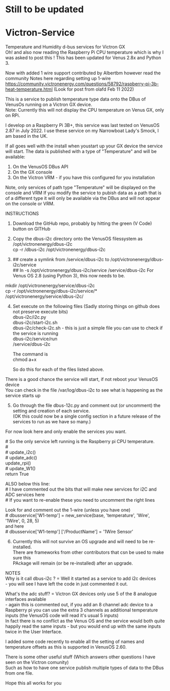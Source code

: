 # Still to be updated

# Victron-Service
Temperature and Humidity d-bus services for Victron GX  
Oh! and also now reading the Raspberry Pi CPU temperature which is why I was asked to post this !
This has been updated for Venus 2.8x and Python 3.

Now with added 1 wire support contributed by Albertbm however read the community
Notes here regarding setting up 1-wire
https://community.victronenergy.com/questions/58792/raspberry-pi-3b-heat-temperature.html
(Look for post from olafd  Feb  11  2022)

This is a service to publish temperature type data onto the DBus of VenusOs running on a Victron GX device.  
Note: Currently this will not display the CPU temperature on Venus GX, only on RPi.

I develop on a Raspberry Pi 3B+, this service was last tested on VenusOS 2.87 in July 2022.
I use these service on my Narrowboat Lady's Smock, I am based in the UK.

If all goes well with the install when youstart up your GX device the service will start.
The data is published with a type of "Temperature" and will be available:
  1) On the VenusOS DBus API
  2) On the GX console
  3) On the Victron VRM - if you have this configured for you installation
  
 Note, only services of path type "Temperature" will be displayed on the console and VRM
 If you modify the service to pubish data as a path that is of a different type
 it will only be available via the DBus and will not appear on the console or VRM.
 
INSTRUCTIONS
1) Download the GitHub repo, probably by hitting the green  (V Code) button on GITHub

2) Copy the dbus-i2c directory onto the VenusOS filessystem as /opt/victronenergy/dbus-i2c  
   cp -r <your location>/dbus-i2c /opt/victronenergy/dbus-i2c
  
3) &#35;&#35;  create a symlink from /service/dbus-i2c to /opt/victronenergy/dbus-i2c/service  
   &#35;&#35;  ln -s /opt/victronenergy/dbus-i2c/service /service/dbus-i2c
  For Venus OS 2.8 (using Python 3), this now needs to be. 
  
  mkdir /opt/victronenergy/service/dbus-i2c  
  cp -r /opt/victronenergy/dbus-i2c/service/* /opt/victronenergy/service/dbus-i2c/
   
4) Set execute on the following files (Sadly storing things on github does not preserve execute bits)  
   dbus-i2c/i2c.py  
   dbus-i2c/start-i2c.sh  
   dbus-i2c/check-i2c.sh - this is just a simple file you can use to check if the service is running  
   dbus-i2c/service/run  
   /service/dbus-i2c
  
   The command is  
   chmod a+x <filename>
  
   So do this for each of the files listed above.
  
There is a good chance the service will start, if not reboot your VenusOS device  
You can check in the file /var/log/dbus-i2c to see what is happening as the service starts up
  
5) Go through the file dbus-12c.py and comment out (or uncomment) the setting and  creation of each service.  
  (OK this could now be a single config section in a future release of the services to run as we have so many.)
  
  For now look here and only enable the services you want.

&#35; So the only service left running is the Raspberry pi CPU temperature.  
&#35;  
&#35;    update_i2c()  
&#35;    update_adc()  
    update_rpi()  
&#35;    update_W1()  
    return True  
  
  ALSO below this line:  
&#35; I have commented out the bits that will make new services for i2C and ADC services here  
&#35; If you want to re-enable these you need to uncomment the right lines  
  
  Look for and comment out the 1-wire (unless you have one)  
&#35; dbusservice['W1-temp']     = new_service(base, 'temperature', 'Wire',      '1Wire',  0, 28, 5)  
  and here  
&#35; dbusservice['W1-temp']   ['/ProductName']     = '1Wire Sensor' 
  
6) Currently this will not survive an OS upgrade and will need to be re-installed.  
  There are frameworks from other contributors that csn be used to make sure this   
  PAckage will remain (or be re-installed) after an upgrade.

NOTES  
Why is it call dbus-i2c ?    = Well it started as a service to add i2c devices   
    - you will see I have left the code in just commented it out.  
    
What's the adc stuff?        = Victron GX devices only use 5 of the 8 analogue interfaces available  
    - again this is commented out, if you add an 8 channel adc device to a Raspberry pi you can use 
      the extra 3 channels as additional temperature inputs (the VenusOS code will read it's usual 5 inputs)  
      In fact there is no conflict as the Venus OS and the service would both quite happily read the 
      same inputs - but you would end up with the same inputs twice in the User Interface.   
      
I added some code recently to enable all the setting of names and temperature offsets as this is supported in VenusOS 2.60.

There is some other useful stuff (Which answers other questions I have seen on the Victron comunity)  
Such as how to have one service publish multiple types of data to the DBus from one file.
      
Hope this all works for you
    
